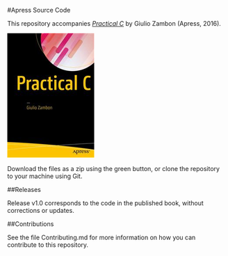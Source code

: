 #Apress Source Code

This repository accompanies [*Practical C*](http://www.apress.com/9781484217689) by Giulio Zambon (Apress, 2016).

![Cover image](9781484217689.jpg)

Download the files as a zip using the green button, or clone the repository to your machine using Git.

##Releases

Release v1.0 corresponds to the code in the published book, without corrections or updates.

##Contributions

See the file Contributing.md for more information on how you can contribute to this repository.
